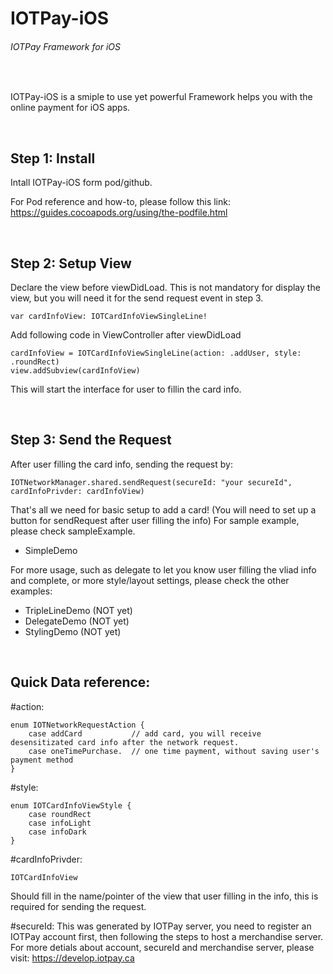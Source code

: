 # IOTPay-iOS
###### IOTPay Framework for iOS
<br />    


IOTPay-iOS is a smiple to use yet powerful Framework helps you with the online payment for iOS apps.

<br />      

## Step 1: Install 
Intall IOTPay-iOS form pod/github.

For Pod reference and how-to, please follow this link:
https://guides.cocoapods.org/using/the-podfile.html



<br />      

## Step 2: Setup View
Declare the view before viewDidLoad. This is not mandatory for display the view, but you will need it for the send request event in step 3.
```
var cardInfoView: IOTCardInfoViewSingleLine!
```

Add following code in ViewController after viewDidLoad

```
cardInfoView = IOTCardInfoViewSingleLine(action: .addUser, style: .roundRect)
view.addSubview(cardInfoView)
```
This will start the interface for user to fillin the card info.



<br />      

## Step 3: Send the Request
After user filling the card info, sending the request by:
```
IOTNetworkManager.shared.sendRequest(secureId: "your secureId", cardInfoPrivder: cardInfoView)
```
That's all we need for basic setup to add a card!
(You will need to set up a button for sendRequest after user filling the info)
For sample example, please check sampleExample. 
- SimpleDemo 

For more usage, such as delegate to let you know user filling the vliad info and complete, or more style/layout settings, please check the other examples:
- TripleLineDemo (NOT yet)
- DelegateDemo (NOT yet)
- StylingDemo (NOT yet)




<br />      

## Quick Data reference:
#action: 
```
enum IOTNetworkRequestAction {
	case addCard           // add card, you will receive desensitizated card info after the network request.
	case oneTimePurchase.  // one time payment, without saving user's payment method
}
```


#style: 
```
enum IOTCardInfoViewStyle {
	case roundRect
	case infoLight
	case infoDark
}
```

#cardInfoPrivder: 
```
IOTCardInfoView
```
Should fill in the name/pointer of the view that user filling in the info, this is required for sending the request.

#secureId:
This was generated by IOTPay server, you need to register an IOTPay account first, then following the steps to host a merchandise server.
For more detials about account, secureId and merchandise server, please visit:
https://develop.iotpay.ca


